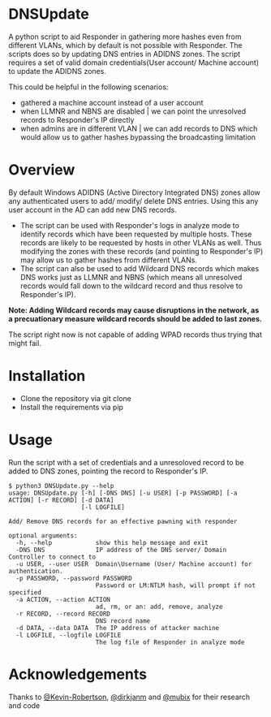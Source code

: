 # DNSUpdate

A python script to aid Responder in gathering more hashes even from different VLANs, which by default is not possible with Responder. The scripts does so by updating DNS entries in ADIDNS zones. The script requires a set of valid domain credentials(User account/ Machine account) to update the ADIDNS zones.

This could be helpful in the following scenarios:
- gathered a machine account instead of a user account
- when LLMNR and NBNS are disabled | we can point the unresolved records to Responder's IP directly
- when admins are in different VLAN | we can add records to DNS which would allow us to gather hashes bypassing the broadcasting limitation

# Overview

By default Windows ADIDNS (Active Directory Integrated DNS) zones allow any authenticated users to add/ modify/ delete DNS entries. Using this any user account in the AD can add new DNS records. 

- The script can be used with Responder's logs in analyze mode to identify records which have been requested by multiple hosts. These records are likely to be requested by hosts in other VLANs as well. Thus modifying the zones with these records (and pointing to Responder's IP) may allow us to gather hashes from different VLANs.
- The script can also be used to add Wildcard DNS records which makes DNS works just as LLMNR and NBNS (which means all unresolved records would fall down to the wildcard record and thus resolve to Responder's IP).

**Note: Adding Wildcard records may cause disruptions in the network, as a precuationary measure wildcard records should be added to last zones.**

The script right now is not capable of adding WPAD records thus trying that might fail. 

# Installation

- Clone the repository via git clone 
- Install the requirements via pip

# Usage
Run the script with a set of credentials and a unresoloved record to be added to DNS zones, pointing the record to Responder's IP.
```
$ python3 DNSUpdate.py --help
usage: DNSUpdate.py [-h] [-DNS DNS] [-u USER] [-p PASSWORD] [-a ACTION] [-r RECORD] [-d DATA]
                    [-l LOGFILE]

Add/ Remove DNS records for an effective pawning with responder

optional arguments:
  -h, --help            show this help message and exit
  -DNS DNS              IP address of the DNS server/ Domain Controller to connect to
  -u USER, --user USER  Domain\Username (User/ Machine account) for authentication.
  -p PASSWORD, --password PASSWORD
                        Password or LM:NTLM hash, will prompt if not specified
  -a ACTION, --action ACTION
                        ad, rm, or an: add, remove, analyze
  -r RECORD, --record RECORD
                        DNS record name
  -d DATA, --data DATA  The IP address of attacker machine
  -l LOGFILE, --logfile LOGFILE
                        The log file of Responder in analyze mode
```
# Acknowledgements

Thanks to [@Kevin-Robertson](https://github.com/Kevin-Robertson), [@dirkjanm](https://github.com/dirkjanm) and [@mubix](https://github.com/mubix) for their research and code
